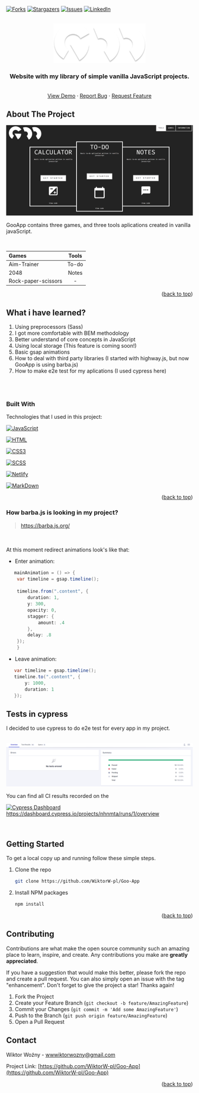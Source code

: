 <a name="readme-top"></a>


[![Forks][forks-shield]][forks-url]
[![Stargazers][stars-shield]][stars-url]
[![Issues][issues-shield]][issues-url]
[![LinkedIn][linkedin-shield]][linkedin-url]




<br />
<div align="center">
  <a href="https://admiring-aryabhata-bb43d5.netlify.app/">
    <img src="img/main-logo-fully.png" alt="Logo" width="250">
  </a>

  <h3 align="center">Website with my library of simple vanilla JavaScript projects.</h3>

  <p align="center">
    <br />
    <a href="https://admiring-aryabhata-bb43d5.netlify.app/">View Demo</a>
    ·
    <a href="https://github.com/WiktorW-pl/Goo-App/issues">Report Bug</a>
    ·
    <a href="https://github.com/WiktorW-pl/Goo-App/issues">Request Feature</a>
  </p>
</div>

## About The Project

![Product Name Screen Shot][product-screenshot]

GooApp contains three games, and three tools aplications created in vanilla javaScript.

<br />

| Games                 | Tools       | 
| :---                  |    :----:   |     
| Aim-Trainer           | To-do       | 
| 2048        | Notes       | 
| Rock-paper-scissors   | -  | 

<p align="right">(<a href="#readme-top">back to top</a>)</p>

## What i have learned?
1. Using preprocessors (Sass)
2. I got more comfortable with BEM methodology
3. Better understand of core concepts in JavaScript
4. Using local storage (This feature is coming soon!)
5. Basic gsap animations
6. How to deal with third party libraries (I started with highway.js, but now GooApp is using barba.js)
7. How to make e2e test for my aplications (I used cypress here)

<br />
<br />

### Built With

Technologies that I used in this project:

 [![JavaScript][JavaScript]][JavaScript-url]

 [![HTML][html.com]][html-url]

 [![CSS3][css.com]][css-url]

 [![SCSS][sass.com]][sass-url]

 [![Netlify][netlify.com]][netlify-url]

 [![MarkDown][markdown.com]][markdown-url]

<p align="right">(<a href="#readme-top">back to top</a>)</p>

 ### How barba.js is looking in my project?
> https://barba.js.org/

 <br> <br> At this moment redirect animations look's like that: 
 - Enter animation:

```Java Script
   mainAnimation = () => {
    var timeline = gsap.timeline();
    
    timeline.from(".content", {
        duration: 1,
        y: 300,
        opacity: 0,
        stagger: {
            amount: .4
        },
        delay: .8
    });
    }
```
- Leave animation:
 ```Java Script
    var timeline = gsap.timeline();
    timeline.to(".content", {
        y: 1000, 
        duration: 1
    });
```

## Tests in cypress

I decided to use cypress to do e2e test for every app in my project. 
<br />
<br />

![cypress-raport-screenshot]

 You can find all CI results recorded on the 
<br/> 

[![Cypress Dashboard](https://img.shields.io/badge/cypress-dashboard-brightgreen.svg)](https://dashboard.cypress.io/projects/nhnmta/runs/1/overview)
<br/> https://dashboard.cypress.io/projects/nhnmta/runs/1/overview



<br />

## Getting Started


To get a local copy up and running follow these simple  steps.


1. Clone the repo
   ```sh
   git clone https://github.com/WiktorW-pl/Goo-App
   ```
2. Install NPM packages
   ```sh
   npm install
   ```


<p align="right">(<a href="#readme-top">back to top</a>)</p>

## Contributing

Contributions are what make the open source community such an amazing place to learn, inspire, and create. Any contributions you make are **greatly appreciated**.

If you have a suggestion that would make this better, please fork the repo and create a pull request. You can also simply open an issue with the tag "enhancement".
Don't forget to give the project a star! Thanks again!

1. Fork the Project
2. Create your Feature Branch (`git checkout -b feature/AmazingFeature`)
3. Commit your Changes (`git commit -m 'Add some AmazingFeature'`)
4. Push to the Branch (`git push origin feature/AmazingFeature`)
5. Open a Pull Request


## Contact

Wiktor Woźny - wwwiktorwozny@gmail.com

Project Link: [https://github.com/WiktorW-pl/Goo-App](https://github.com/WiktorW-pl/Goo-App)


<p align="right">(<a href="#readme-top">back to top</a>)</p>



[product-screenshot]: <images/app-img.PNG>
[forks-shield]: https://img.shields.io/github/forks/WiktorW-pl/Goo-App?style=for-the-badge
[forks-url]: https://github.com/WiktorW-pl/Goo-App/network/members
[stars-shield]: https://img.shields.io/github/stars/WiktorW-pl/Goo-App?style=for-the-badge
[stars-url]: https://github.com/WiktorW-pl/Goo-App/stargazers
[issues-shield]: https://img.shields.io/github/issues/WiktorW-pl/Goo-App?style=for-the-badge
[issues-url]: https://github.com/WiktorW-pl/Goo-App/issues
[linkedin-shield]: https://img.shields.io/badge/-LinkedIn-black.svg?style=for-the-badge&logo=linkedin&colorB=555
[linkedin-url]: https://www.linkedin.com/in/wiktor-wo%C5%BAny-562708237/
[product-screenshot]: images/screenshot.png
[cypress-raport-screenshot]: images/cypress-raport.png
[Next.js]: https://img.shields.io/badge/next.js-000000?style=for-the-badge&logo=nextdotjs&logoColor=white
[Next-url]: https://nextjs.org/
[JavaScript]: https://img.shields.io/badge/JavaScript-F7DF1E?style=for-the-badge&logo=javascript&logoColor=black
[JavaScript-url]: https://www.javascript.com/
[html.com]: 	https://img.shields.io/badge/HTML5-E34F26?style=for-the-badge&logo=html5&logoColor=white
[html-url]: https://html.com/
[sass.com]: https://img.shields.io/badge/Sass-CC6699?style=for-the-badge&logo=sass&logoColor=white
[sass-url]: https://sass-lang.com/
[netlify.com]: https://img.shields.io/badge/Netlify-00C7B7?style=for-the-badge&logo=netlify&logoColor=white
[netlify-url]: https://www.netlify.com/
[markdown.com]: https://img.shields.io/badge/Markdown-000000?style=for-the-badge&logo=markdown&logoColor=white
[markdown-url]: https://www.markdownguide.org/
[css.com]: https://img.shields.io/badge/CSS3-1572B6?style=for-the-badge&logo=css3&logoColor=white
[css-url]: https://developer.mozilla.org/en-US/docs/Web/CSS